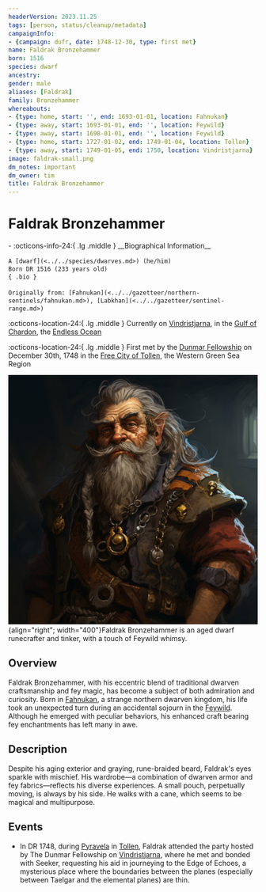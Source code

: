 ```yaml
---
headerVersion: 2023.11.25
tags: [person, status/cleanup/metadata]
campaignInfo:
- {campaign: dufr, date: 1748-12-30, type: first met}
name: Faldrak Bronzehammer
born: 1516
species: dwarf
ancestry:
gender: male
aliases: [Faldrak]
family: Bronzehammer
whereabouts:
- {type: home, start: '', end: 1693-01-01, location: Fahnukan}
- {type: away, start: 1693-01-01, end: '', location: Feywild}
- {type: away, start: 1698-01-01, end: '', location: Feywild}
- {type: home, start: 1727-01-02, end: 1749-01-04, location: Tollen}
- {type: away, start: 1749-01-05, end: 1750, location: Vindristjarna}
image: faldrak-small.png
dm_notes: important
dm_owner: tim
title: Faldrak Bronzehammer
---
```

# Faldrak Bronzehammer
<div class="grid cards ext-narrow-margin ext-one-column" markdown>
- :octicons-info-24:{ .lg .middle } __Biographical Information__

    A [dwarf](<../../species/dwarves.md>) (he/him)  
    Born DR 1516 (233 years old)  
    { .bio }

    Originally from: [Fahnukan](<../../gazetteer/northern-sentinels/fahnukan.md>), [Labkhan](<../../gazetteer/sentinel-range.md>)
</div>

:octicons-location-24:{ .lg .middle } Currently on [Vindristjarna](<../../things/ships/vindristjarna.md>), in the [Gulf of Chardon](<../../gazetteer/greater-chardon/gulf-of-chardon.md>), the [Endless Ocean](<../../gazetteer/endless-ocean.md>)



:octicons-location-24:{ .lg .middle } First met by the [Dunmar Fellowship](<../pcs/dunmar-fellowship/dunmar-fellowship.md>) on December 30th, 1748 in the [Free City of Tollen](<../../gazetteer/greater-sembara/tollen/tollen.md>), the Western Green Sea Region  


![Faldrak Portrait 1](../../assets/faldrak-portrait-1.png){align="right"; width="400"}Faldrak Bronzehammer is an aged dwarf runecrafter and tinker, with a touch of Feywild whimsy.
## Overview
Faldrak Bronzehammer, with his eccentric blend of traditional dwarven craftsmanship and fey magic, has become a subject of both admiration and curiosity. Born in [Fahnukan](<../../gazetteer/northern-sentinels/fahnukan.md>), a strange northern dwarven kingdom, his life took an unexpected turn during an accidental sojourn in the [Feywild](<../../cosmology/feywild.md>). Although he emerged with peculiar behaviors, his enhanced craft bearing fey enchantments has left many in awe. 
## Description
Despite his aging exterior and graying, rune-braided beard, Faldrak's eyes sparkle with mischief. His wardrobe—a combination of dwarven armor and fey fabrics—reflects his diverse experiences. A small pouch, perpetually moving, is always by his side. He walks with a cane, which seems to be magical and multipurpose. 
## Events

- In DR 1748, during [Pyravela](<../../gods-and-religions/holidays-and-festivals/pyravela.md>) in [Tollen](<../../gazetteer/greater-sembara/tollen/tollen.md>), Faldrak attended the party hosted by The Dunmar Fellowship on [Vindristjarna](<../../things/ships/vindristjarna.md>), where he met and bonded with Seeker, requesting his aid in journeying to the Edge of Echoes, a mysterious place where the boundaries between the planes (especially between Taelgar and the elemental planes) are thin. 

